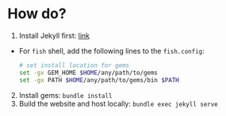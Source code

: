 # How do?

1. Install Jekyll first: [link](https://jekyllrb.com/docs/installation/ubuntu/)
  - For `fish` shell, add the following lines to the `fish.config`:
      ```sh
      # set install location for gems
      set -gx GEM_HOME $HOME/any/path/to/gems
      set -gx PATH $HOME/any/path/to/gems/bin $PATH
      ```
2. Install gems: `bundle install`
3. Build the website and host locally: `bundle exec jekyll serve`

